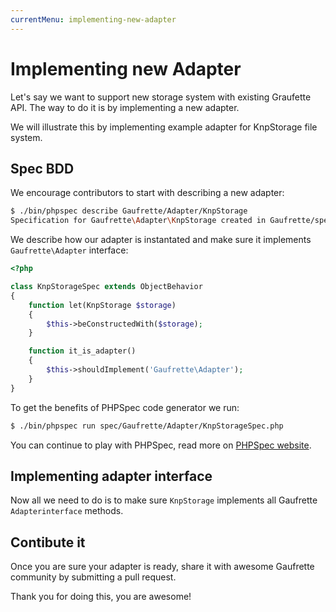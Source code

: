 ```yaml
---
currentMenu: implementing-new-adapter
---
```


# Implementing new Adapter

Let's say we want to support new storage system with existing Graufette API.
The way to do it is by implementing a new adapter.

We will illustrate this by implementing example adapter for KnpStorage file system.

## Spec BDD

We encourage contributors to start with describing a new adapter:

```bash
$ ./bin/phpspec describe Gaufrette/Adapter/KnpStorage
Specification for Gaufrette\Adapter\KnpStorage created in Gaufrette/spec/Gaufrette/Adapter/KnpStorageSpec.php.
```

We describe how our adapter is instantated and make sure it implements `Gaufrette\Adapter` interface:

```php
<?php

class KnpStorageSpec extends ObjectBehavior
{
    function let(KnpStorage $storage)
    {
        $this->beConstructedWith($storage);
    }

    function it_is_adapter()
    {
        $this->shouldImplement('Gaufrette\Adapter');
    }
}

```

To get the benefits of PHPSpec code generator we run:

```bash
$ ./bin/phpspec run spec/Gaufrette/Adapter/KnpStorageSpec.php
```

You can continue to play with PHPSpec, read more on [PHPSpec website](http://phpspec.readthedocs.org/en/latest/).

## Implementing adapter interface

Now all we need to do is to make sure `KnpStorage` implements all Gaufrette `Adapterinterface` methods.

## Contibute it

Once you are sure your adapter is ready, share it with awesome Gaufrette community by submitting a pull request.

Thank you for doing this, you are awesome!
